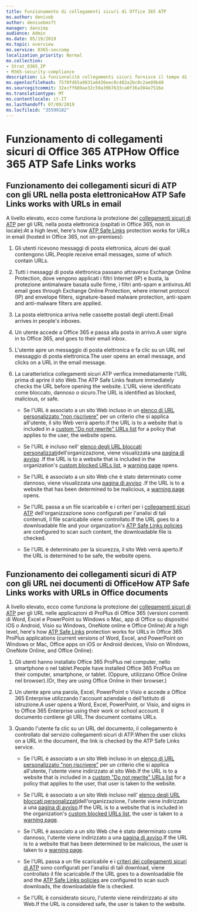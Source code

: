 ```yaml
---
title: Funzionamento di collegamenti sicuri di Office 365 ATP
ms.author: deniseb
author: denisebmsft
manager: dansimp
audience: Admin
ms.date: 05/19/2019
ms.topic: overview
ms.service: O365-seccomp
localization_priority: Normal
ms.collection:
- Strat_O365_IP
- M365-security-compliance
description: La funzionalità collegamenti sicuri fornisce il tempo di fare clic sulla verifica dei link ipertestuali nei documenti di Office e nei messaggi di posta elettronica. Leggere questo articolo per informazioni su come funzionano i collegamenti sicuri di ATP.
ms.openlocfilehash: 7570fd65a9831a6436eec8c402a2bc0c2ae09b40
ms.sourcegitcommit: 32ecff689ae32c59a39b7633ca0f36a304e7516e
ms.translationtype: MT
ms.contentlocale: it-IT
ms.lasthandoff: 07/09/2019
ms.locfileid: "35599182"
---
```

# <a name="how-office-365-atp-safe-links-works"></a><span data-ttu-id="60184-104">Funzionamento di collegamenti sicuri di Office 365 ATP</span><span class="sxs-lookup"><span data-stu-id="60184-104">How Office 365 ATP Safe Links works</span></span>
         
## <a name="how-atp-safe-links-works-with-urls-in-email"></a><span data-ttu-id="60184-105">Funzionamento dei collegamenti sicuri di ATP con gli URL nella posta elettronica</span><span class="sxs-lookup"><span data-stu-id="60184-105">How ATP Safe Links works with URLs in email</span></span>

<span data-ttu-id="60184-106">A livello elevato, ecco come funziona la protezione dei [collegamenti sicuri di ATP](atp-safe-links.md) per gli URL nella posta elettronica (ospitati in Office 365, non in locale):</span><span class="sxs-lookup"><span data-stu-id="60184-106">At a high level, here's how [ATP Safe Links](atp-safe-links.md) protection works for URLs in email (hosted in Office 365, not on-premises):</span></span>
  
1. <span data-ttu-id="60184-107">Gli utenti ricevono messaggi di posta elettronica, alcuni dei quali contengono URL.</span><span class="sxs-lookup"><span data-stu-id="60184-107">People receive email messages, some of which contain URLs.</span></span>
    
2. <span data-ttu-id="60184-108">Tutti i messaggi di posta elettronica passano attraverso Exchange Online Protection, dove vengono applicati i filtri Internet (IP) e busta, la protezione antimalware basata sulle firme, i filtri anti-spam e antivirus.</span><span class="sxs-lookup"><span data-stu-id="60184-108">All email goes through Exchange Online Protection, where internet protocol (IP) and envelope filters, signature-based malware protection, anti-spam and anti-malware filters are applied.</span></span> 
    
3. <span data-ttu-id="60184-109">La posta elettronica arriva nelle cassette postali degli utenti.</span><span class="sxs-lookup"><span data-stu-id="60184-109">Email arrives in people's inboxes.</span></span>
    
4. <span data-ttu-id="60184-110">Un utente accede a Office 365 e passa alla posta in arrivo.</span><span class="sxs-lookup"><span data-stu-id="60184-110">A user signs in to Office 365, and goes to their email inbox.</span></span>
    
5. <span data-ttu-id="60184-111">L'utente apre un messaggio di posta elettronica e fa clic su un URL nel messaggio di posta elettronica.</span><span class="sxs-lookup"><span data-stu-id="60184-111">The user opens an email message, and clicks on a URL in the email message.</span></span>
    
6. <span data-ttu-id="60184-112">La caratteristica collegamenti sicuri ATP verifica immediatamente l'URL prima di aprire il sito Web.</span><span class="sxs-lookup"><span data-stu-id="60184-112">The ATP Safe Links feature immediately checks the URL before opening the website.</span></span> <span data-ttu-id="60184-113">L'URL viene identificato come bloccato, dannoso o sicuro.</span><span class="sxs-lookup"><span data-stu-id="60184-113">The URL is identified as blocked, malicious, or safe.</span></span>
    
    - <span data-ttu-id="60184-114">Se l'URL è associato a un sito Web incluso in un [elenco di URL personalizzato "non riscrivere"](set-up-a-custom-do-not-rewrite-urls-list-with-atp.md) per un criterio che si applica all'utente, il sito Web verrà aperto.</span><span class="sxs-lookup"><span data-stu-id="60184-114">If the URL is to a website that is included in a [custom "Do not rewrite" URLs list](set-up-a-custom-do-not-rewrite-urls-list-with-atp.md) for a policy that applies to the user, the website opens.</span></span> 
    
    - <span data-ttu-id="60184-115">Se l'URL è incluso nell' [elenco degli URL bloccati personalizzati](set-up-a-custom-blocked-urls-list-wtih-atp.md)dell'organizzazione, viene visualizzata una [pagina di avviso](atp-safe-links-warning-pages.md) .</span><span class="sxs-lookup"><span data-stu-id="60184-115">If the URL is to a website that is included in the organization's [custom blocked URLs list](set-up-a-custom-blocked-urls-list-wtih-atp.md), a [warning page](atp-safe-links-warning-pages.md) opens.</span></span> 
    
    - <span data-ttu-id="60184-116">Se l'URL è associato a un sito Web che è stato determinato come dannoso, viene visualizzata una [pagina di avviso](atp-safe-links-warning-pages.md) .</span><span class="sxs-lookup"><span data-stu-id="60184-116">If the URL is to a website that has been determined to be malicious, a [warning page](atp-safe-links-warning-pages.md) opens.</span></span> 
    
    - <span data-ttu-id="60184-117">Se l'URL passa a un file scaricabile e i criteri per i [collegamenti sicuri ATP](set-up-atp-safe-links-policies.md) dell'organizzazione sono configurati per l'analisi di tali contenuti, il file scaricabile viene controllato.</span><span class="sxs-lookup"><span data-stu-id="60184-117">If the URL goes to a downloadable file and your organization's [ATP Safe Links policies](set-up-atp-safe-links-policies.md) are configured to scan such content, the downloadable file is checked.</span></span> 
    
    - <span data-ttu-id="60184-118">Se l'URL è determinato per la sicurezza, il sito Web verrà aperto.</span><span class="sxs-lookup"><span data-stu-id="60184-118">If the URL is determined to be safe, the website opens.</span></span>
    
## <a name="how-atp-safe-links-works-with-urls-in-office-documents"></a><span data-ttu-id="60184-119">Funzionamento dei collegamenti sicuri di ATP con gli URL nei documenti di Office</span><span class="sxs-lookup"><span data-stu-id="60184-119">How ATP Safe Links works with URLs in Office documents</span></span>

<span data-ttu-id="60184-120">A livello elevato, ecco come funziona la protezione dei [collegamenti sicuri di ATP](atp-safe-links.md) per gli URL nelle applicazioni di ProPlus di Office 365 (versioni correnti di Word, Excel e PowerPoint su Windows o Mac, app di Office su dispositivi iOS o Android, Visio su Windows, OneNote online e Office Online):</span><span class="sxs-lookup"><span data-stu-id="60184-120">At a high level, here's how [ATP Safe Links](atp-safe-links.md) protection works for URLs in Office 365 ProPlus applications (current versions of Word, Excel, and PowerPoint on Windows or Mac, Office apps on iOS or Android devices, Visio on Windows, OneNote Online, and Office Online):</span></span>
  
1. <span data-ttu-id="60184-121">Gli utenti hanno installato Office 365 ProPlus nel computer, nello smartphone o nel tablet.</span><span class="sxs-lookup"><span data-stu-id="60184-121">People have installed Office 365 ProPlus on their computer, smartphone, or tablet.</span></span> <span data-ttu-id="60184-122">(Oppure, utilizzano Office Online nel browser).</span><span class="sxs-lookup"><span data-stu-id="60184-122">(Or, they are using Office Online in their browser.)</span></span>
    
2. <span data-ttu-id="60184-123">Un utente apre una parola, Excel, PowerPoint o Visio e accede a Office 365 Enterprise utilizzando l'account aziendale o dell'Istituto di istruzione.</span><span class="sxs-lookup"><span data-stu-id="60184-123">A user opens a Word, Excel, PowerPoint, or Visio, and signs in to Office 365 Enterprise using their work or school account.</span></span> <span data-ttu-id="60184-124">Il documento contiene gli URL.</span><span class="sxs-lookup"><span data-stu-id="60184-124">The document contains URLs.</span></span>
    
3. <span data-ttu-id="60184-125">Quando l'utente fa clic su un URL del documento, il collegamento è controllato dal servizio collegamenti sicuri di ATP.</span><span class="sxs-lookup"><span data-stu-id="60184-125">When the user clicks on a URL in the document, the link is checked by the ATP Safe Links service.</span></span>
    
      - <span data-ttu-id="60184-126">Se l'URL è associato a un sito Web incluso in un [elenco di URL personalizzato "non riscrivere"](set-up-a-custom-do-not-rewrite-urls-list-with-atp.md) per un criterio che si applica all'utente, l'utente viene indirizzato al sito Web.</span><span class="sxs-lookup"><span data-stu-id="60184-126">If the URL is to a website that is included in a [custom "Do not rewrite" URLs list](set-up-a-custom-do-not-rewrite-urls-list-with-atp.md) for a policy that applies to the user, that user is taken to the website.</span></span> 
    
      - <span data-ttu-id="60184-127">Se l'URL è associato a un sito Web incluso nell' [elenco degli URL bloccati personalizzati](set-up-a-custom-blocked-urls-list-wtih-atp.md)dell'organizzazione, l'utente viene indirizzato a una [pagina di avviso](atp-safe-links-warning-pages.md).</span><span class="sxs-lookup"><span data-stu-id="60184-127">If the URL is to a website that is included in the organization's [custom blocked URLs list](set-up-a-custom-blocked-urls-list-wtih-atp.md), the user is taken to a [warning page](atp-safe-links-warning-pages.md).</span></span>
    
      - <span data-ttu-id="60184-128">Se l'URL è associato a un sito Web che è stato determinato come dannoso, l'utente viene indirizzato a una [pagina di avviso](atp-safe-links-warning-pages.md).</span><span class="sxs-lookup"><span data-stu-id="60184-128">If the URL is to a website that has been determined to be malicious, the user is taken to a [warning page](atp-safe-links-warning-pages.md).</span></span>
    
      - <span data-ttu-id="60184-129">Se l'URL passa a un file scaricabile e i [criteri dei collegamenti sicuri di ATP](set-up-atp-safe-links-policies.md) sono configurati per l'analisi di tali download, viene controllato il file scaricabile.</span><span class="sxs-lookup"><span data-stu-id="60184-129">If the URL goes to a downloadable file and the [ATP Safe Links policies](set-up-atp-safe-links-policies.md) are configured to scan such downloads, the downloadable file is checked.</span></span> 
    
      - <span data-ttu-id="60184-130">Se l'URL è considerato sicuro, l'utente viene reindirizzato al sito Web.</span><span class="sxs-lookup"><span data-stu-id="60184-130">If the URL is considered safe, the user is taken to the website.</span></span>

